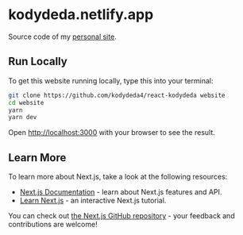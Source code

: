 # kodydeda.netlify.app

Source code of my [personal site](https://kodydeda.netlify.app).

## Run Locally

To get this website running locally, type this into your terminal:

```bash
git clone https://github.com/kodydeda4/react-kodydeda website
cd website
yarn
yarn dev
```

Open [http://localhost:3000](http://localhost:3000) with your browser to see the result.


## Learn More

To learn more about Next.js, take a look at the following resources:

- [Next.js Documentation](https://nextjs.org/docs) - learn about Next.js features and API.
- [Learn Next.js](https://nextjs.org/learn) - an interactive Next.js tutorial.

You can check out [the Next.js GitHub repository](https://github.com/vercel/next.js/) - your feedback and contributions are welcome!